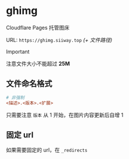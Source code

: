 # ghimg

Cloudflare Pages 托管图床

URL: `https://ghimg.siiway.top` *(+ 文件路径)*

> [!IMPORTANT]
> 注意文件大小不能超过 **25M**

## 文件命名格式

```ini
# 非强制
<描述>.<版本>.<扩展>
```

只需要注意 `版本` 从 1 开始，在图片内容更新后自增 1

## 固定 url

如果需要固定的 url，在 `_redirects`